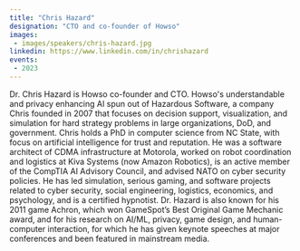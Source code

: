 ```yaml
---
title: "Chris Hazard"
designation: "CTO and co-founder of Howso"
images:
 - images/speakers/chris-hazard.jpg
linkedin: https://www.linkedin.com/in/chrishazard
events:
 - 2023
---
```


Dr. Chris Hazard is Howso co-founder and CTO. Howso's understandable and privacy enhancing AI spun out of Hazardous Software, a company Chris founded in 2007 that focuses on decision support, visualization, and simulation for hard strategy problems in large organizations, DoD, and government. Chris holds a PhD in computer science from NC State, with focus on artificial intelligence for trust and reputation. He was a software architect of CDMA infrastructure at Motorola, worked on robot coordination and logistics at Kiva Systems (now Amazon Robotics), is an active member of the CompTIA AI Advisory Council, and advised NATO on cyber security policies. He has led simulation, serious gaming, and software projects related to cyber security, social engineering, logistics, economics, and psychology, and is a certified hypnotist. Dr. Hazard is also known for his 2011 game Achron, which won GameSpot’s Best Original Game Mechanic award, and for his research on AI/ML, privacy, game design, and human-computer interaction, for which he has given keynote speeches at major conferences and been featured in mainstream media.